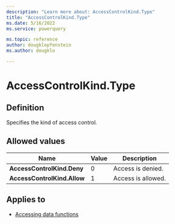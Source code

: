 ```yaml
---
description: "Learn more about: AccessControlKind.Type"
title: "AccessControlKind.Type"
ms.date: 5/16/2022
ms.service: powerquery

ms.topic: reference
author: dougklopfenstein
ms.author: dougklo

---
```

# AccessControlKind.Type

## Definition

Specifies the kind of access control.

## Allowed values

|Name|Value|Description|  
|------------|--|---------------|  
|**AccessControlKind.Deny**|0|Access is denied.|
|**AccessControlKind.Allow**|1|Access is allowed.|

## Applies to

* [Accessing data functions](accessing-data-functions.md)
